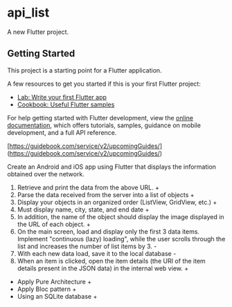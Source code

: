 # api_list

A new Flutter project.

## Getting Started

This project is a starting point for a Flutter application.

A few resources to get you started if this is your first Flutter project:

- [Lab: Write your first Flutter app](https://docs.flutter.dev/get-started/codelab)
- [Cookbook: Useful Flutter samples](https://docs.flutter.dev/cookbook)

For help getting started with Flutter development, view the
[online documentation](https://docs.flutter.dev/), which offers tutorials,
samples, guidance on mobile development, and a full API reference.

[https://guidebook.com/service/v2/upcomingGuides/]
(https://guidebook.com/service/v2/upcomingGuides/)

Create an Android and iOS app using Flutter that displays the information obtained over the network.

1. Retrieve and print the data from the above URL. +
2. Parse the data received from the server into a list of objects +
3. Display your objects in an organized order (ListView, GridView, etc.) +
4. Must display name, city, state, and end date +
5. In addition, the name of the object should display the image displayed in the URL of each object. +
6. On the main screen, load and display only the first 3 data items. Implement "continuous (lazy) loading", 
while the user scrolls through the list and increases the number of list items by 3. -
7. With each new data load, save it to the local database -
8. When an item is clicked, open the item details (the URI of the item details present in the JSON data) in the internal web view. +

- Apply Pure Architecture +
- Apply Bloc pattern +
- Using an SQLite database +
